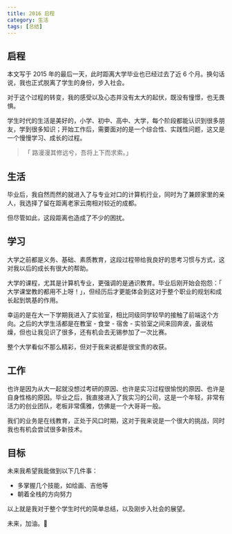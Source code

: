 ```yaml
---
title: 2016 启程
category: 生活
tags: [总结]
---
```


## 启程

本文写于 2015 年的最后一天，此时距离大学毕业也已经过去了近 6 个月。换句话说，我也正式脱离了学生的身份，步入社会。

对于这个过程的转变，我的感受以及心态并没有太大的起伏，既没有憧憬，也无畏惧。

学生时代的生活是美好的，小学、初中、高中、大学，每个阶段都能认识到很多朋友，学到很多知识；开始工作后，需要面对的是一个综合性、实践性问题，这又是一个慢慢学习、成长的过程。

>「 路漫漫其修远兮，吾将上下而求索。」

## 生活

毕业后，我自然而然的就进入了与专业对口的计算机行业，同时为了兼顾家里的亲人，我选择了留在距离老家云南相对较近的成都。

但尽管如此，这段距离也造成了不少的困扰。

## 学习

大学之前都是义务、基础、素质教育，这段过程带给我良好的思考习惯与方式，这对我以后的成长有很大的帮助。

大学的课程，尤其是计算机专业，更强调的是通识教育。毕业后刚开始会抱怨：「 大学课堂教的都用不上呀！」，但经历后才更能体会到这对于整个职业的规划和成长起到筑基的作用。

幸运的是在大一下学期我进入了实验室，相比同级同学较早的接触了前端这个方向。之后的大学生活都是在教室 - 食堂 - 宿舍 - 实验室之间来回奔波，虽说枯燥，但也让我见识了很多，还有机会去无锡参加了一次比赛。

整个大学看似不那么精彩，但对于我来说都是很宝贵的收获。

## 工作

也许是因为从大一起就没想过考研的原因、也许是实习过程很愉悦的原因、也许是自身性格的原因。毕业之后，我直接进入了我实习的公司，这是一个年轻，非常有活力的创业团队，老板非常儒雅，仿佛是一个大哥哥一般。

我们的业务是在线教育，正处于风口时期，这对于我来说是一个很大的挑战，同时我也有机会尝试很多新技术。

## 目标

未来我希望我能做到以下几件事：

- 多掌握几个技能，如绘画、吉他等
- 朝着全栈的方向努力

以上就是我对于整个学生时代的简单总结，以及刚步入社会的展望。

未来，加油。🚀
